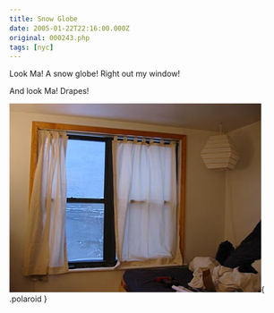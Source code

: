 ```yaml
---
title: Snow Globe
date: 2005-01-22T22:16:00.000Z
original: 000243.php
tags: [nyc]
---
```


Look Ma! A snow globe! Right out my window!

<!-- <OBJECT CLASSID="clsid:02BF25D5-8C17-4B23-BC80-D3488ABDDC6B" width="320" height="264" CODEBASE="http://www.apple.com/qtactivex/qtplugin.cab"><PARAM name="SRC" VALUE="./snowglobe.mov"><PARAM name="AUTOPLAY" VALUE="true"><PARAM name="CONTROLLER" VALUE="true"><PARAM name="LOOP" VALUE="true"><embed src="./snowglobe.mov" width="320" height="264" volume="50" autostart="true" loop="true" controller="true" scale="tofit""></OBJECT> -->

And look Ma! Drapes!

![img](./drapes.jpg){ .polaroid }
